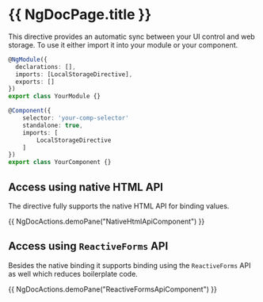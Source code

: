 # {{ NgDocPage.title }}

This directive provides an automatic sync between your UI control and web storage. To use it either import it into your module or your component.

```typescript name="Module driven app" group="import"
@NgModule({
  declarations: [],
  imports: [LocalStorageDirective],
  exports: []
})
export class YourModule {}
```

```typescript name="Standalone API" group="import"
@Component({
    selector: 'your-comp-selector'
    standalone: true,
    imports: [
        LocalStorageDirective
    ]
})
export class YourComponent {}
```

## Access using native HTML API

The directive fully supports the native HTML API for binding values.

{{ NgDocActions.demoPane("NativeHtmlApiComponent") }}

## Access using `ReactiveForms` API

Besides the native binding it supports binding using the `ReactiveForms` API as well which reduces boilerplate code.

{{ NgDocActions.demoPane("ReactiveFormsApiComponent") }}
